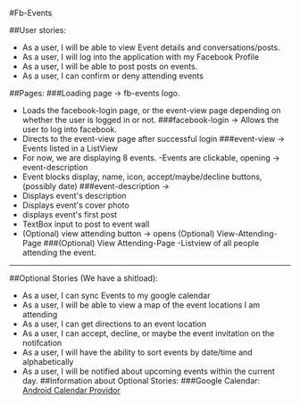 #Fb-Events

##User stories:

 - As a user, I will be able to view Event details and conversations/posts.
 - As a user, I will log into the application with my Facebook Profile
 - As a user, I will be able to post posts on events.
 - As a user, I can confirm or deny attending events

##Pages:
###Loading page -> fb-events logo.
- Loads the facebook-login page, or the event-view
page depending on whether the user is logged in or not.
###facebook-login -> Allows the user to log into facebook.
- Directs to the event-view page after successful login
###event-view -> Events listed in a ListView
- For now, we are displaying 8 events.
-Events are clickable, opening -> event-description
- Event blocks display, name, icon, accept/maybe/decline buttons, (possibly date)
###event-description -> 
- Displays event's description
- Displays event's cover photo
- displays event's first post
- TextBox input to post to event wall
- (Optional) view attending button -> opens (Optional) View-Attending-Page
###(Optional) View Attending-Page
-Listview of all people attending the event.
---

##Optional Stories (We have a shitload):
- As a user, I can sync Events to my google calendar
- As a user, I will be able to view a map of the event locations I am attending
- As a user, I can get directions to an event location
- As a user, I can accept, decline, or maybe the event invitation on the notifcation
- As a user, I will have the ability to sort events by date/time and alphabetically
- As a user, I will be notified about upcoming events within the current day.
##Information about Optional Stories:
###Google Calendar: 
[Android Calendar Providor](http://developer.android.com/guide/topics/providers/calendar-provider.html)

